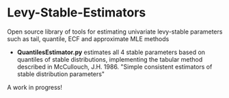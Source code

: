 # Levy-Stable-Estimators
Open source library of tools for estimating univariate levy-stable parameters such as tail, quantile, ECF and approximate MLE methods

* **QuantilesEstimator.py** estimates all 4 stable parameters based on quantiles of stable distributions, implementing the tabular method 
described in McCullouch, J.H. 1986. "Simple consistent estimators of stable distribution parameters"

A work in progress!
